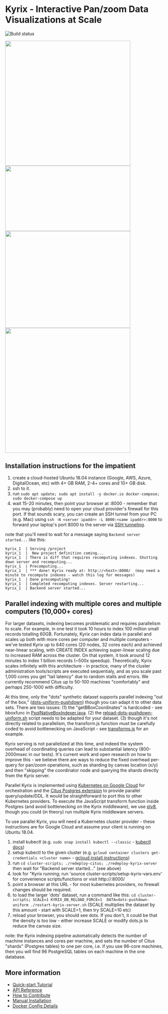 
# Kyrix - Interactive Pan/zoom Data Visualizations at Scale

![Build status](https://travis-ci.org/tracyhenry/Kyrix.svg?branch=master)

<p float="left">
  <img src="https://github.com/tracyhenry/Kyrix/blob/master/img/usmap_demo.gif" width="400" />
  <img src="https://github.com/tracyhenry/Kyrix/blob/master/img/forest_demo.gif" width="400" height="209.33"/>
  <img src="https://github.com/tracyhenry/Kyrix/blob/master/img/nba_demo.gif" width="400" height="309.33" />
  <img src="https://github.com/tracyhenry/Kyrix/blob/master/img/flare_demo.gif" width="400"/>
</p>

## Installation instructions for the impatient

1. create a cloud-hosted Ubuntu 18.04 instance (Google, AWS, Azure, DigitalOcean, etc) with 4+ GB RAM, 2-4+ cores and 10+ GB disk.
2. ssh to it.
3. run `sudo apt update; sudo apt install -y docker.io docker-compose; sudo docker-compose up`
4. wait 15-20 minutes, then point your browser at <ip address>:8000 - remember that you may (probably) need to open your cloud provider's firewall for this port. If that sounds scary, you can create an SSH tunnel from your PC (e.g. Mac) using `ssh -N <server ipaddr> -L 8000:<same ipaddr>:8000` to forward your laptop's port 8000 to the server via [SSH tunneling](https://www.tecmint.com/create-ssh-tunneling-port-forwarding-in-linux/).

note that you'll need to wait for a message saying `Backend server started...` like this:
```
kyrix_1  | Serving /project
kyrix_1  |  New project definition coming...
kyrix_1  | There is diff that requires recomputing indexes. Shutting down server and recomputing...
kyrix_1  | Precomputing...
kyrix_1  | *** done! Kyrix ready at: http://<host>:8000/  (may need a minute to recompute indexes - watch this log for messages)
kyrix_1  | Done precomputing!
kyrix_1  | Completed recomputing indexes. Server restarting...
kyrix_1  | Backend server started...
```

## Parallel indexing with multiple cores and multiple computers (10,000+ cores)

For larger datasets, indexing becomes problematic and requires parallelism to scale. For example, in one test it took 10 hours to index 100 million small records totalling 60GB. Fortunately, Kyrix can index data in parallel and scales up both with more cores per computer and multiple computers - we've tested Kyrix up to 640 cores (20 nodes, 32 cores each) and achieved near-linear scaling, with CREATE INDEX achieving super-linear scaling due to increased RAM across the cluster. On that system, it took around 12 minutes to index 1 billion records (~500x speedup). Theoretically, Kyrix scales infinitely with this architecture - in practice, many of the cluster administration tools/scripts are executed sequentialy, and as you scale past 1,000 cores you get "tail latency" due to random stalls and errors. We currently recommend Citus up to 50-100 machines "comfortably" and perhaps 250-1000 with difficulty.

At this time, only the "dots" synthetic dataset supports parallel indexing "out of the box," ([dots-uniform-pushdown](/compiler/examples/dots-pushdown-uniform)) though you can adapt it to other data sets. There are two issues: (1) the "getBBoxCoordinates" is hardcoded - see bboxfunc in [PsqlNativeBoxIndexer.java](/back-end/src/main/java/index/PsqlNativeBoxIndexer.java). (2) the [reload-dots-pushdown-uniform.sh](/compiler/examples/dots-pushdown-uniform/reload-dots-pushdown-uniform.sh) script needs to be adapted for your dataset. (3) though it's not directly related to parallelism, the transform.js function must be carefully coded to avoid bottlenecking on JavaScript - see [transforms.js](https://github.com/tracyhenry/Kyrix/blob/distribute_citus/compiler/examples/dots-pushdown-uniform/transforms.js) for an example.

Kyrix serving is not parallelized at this time, and indeed the system overhead of coordinating queries can lead to substantial latency (800-2000msec in our tests). It's current work and open research on how to improve this - we believe there are ways to reduce the fixed overhead per-query for pan/zoom operations, such as sharding by canvas location (x/y) and then "skipping" the coordinator node and querying the shards directly from the Kyrix server.

Parallel Kyrix is implemented using [Kubernetes on Google Cloud](https://cloud.google.com/kubernetes-engine/) for orchestration and the [Citus Postgres extension](https://citusdata.com) to provide parallel query/update/DDL. It would be straightforward to port this to other Kubernetes providers. To execute the JavaScript transform function inside Postgres (and avoid bottlenecking on the Kyrix middleware), we use [plv8](https://www.google.com/search?q=plv8), though you could (in theory) run multiple Kyrix middleware servers.

To use parallel Kyrix, you will need a Kubernetes cluster provider - these instructions are for Google Cloud and assume your client is running on Ubuntu 18.04.

1. install kubectl  (e.g. `sudo snap install kubectl --classic` - [kubectl docs](https://kubernetes.io/docs/tasks/tools/install-kubectl/))
2. setup kubectl to the given cluster (e.g. `gcloud container clusters get-credentials <cluster name>` - [gcloud install instructions](https://cloud.google.com/sdk/docs/downloads-apt-get))
3. run `cd cluster-scripts; ./redeploy-citus; ./redeploy-kyrix-server` then wait for "Backend server started..." (see above)
4. look for "Kyrix running; run 'source cluster-scripts/setup-kyrix-vars.env' for convenience scripts/functions or visit http://<ipaddr>:8000/
5. point a browser at this URL - for most kubernetes providers, no firewall changes should be required.
6. to load the larger 'dots' dataset, run a command like this: `cd cluster-scripts; SCALE=1 KYRIX_DB_RELOAD_FORCE=1  DATA=dots-pushdown-uniform ./restart-kyrix-server.sh`
(SCALE multiplies the dataset by this amount - start with SCALE=1, then try SCALE=10 etc)
7. reload your browser, you should see dots.  If you don't, it could be that the density is too low - either increase SCALE or modify dots.js to reduce the canvas size.

note: the Kyrix indexing pipeline automatically detects the number of machine instances and cores per machine, and sets the number of Citus "shards" (Postgres tables) to one per core, i.e. if you use 96-core machines, then you will find 96 PostgreSQL tables on each machine in the one database.


## More information
* [Quick-start Tutorial](https://github.com/tracyhenry/Kyrix/wiki/Tutorial)
* [API Reference](https://github.com/tracyhenry/Kyrix/wiki/API-Reference)
* [How to Contribute](https://github.com/tracyhenry/Kyrix/wiki/How-to-Contribute)
* [Manual Installation](https://github.com/tracyhenry/Kyrix/wiki/Installation-Details)
* [Docker Config Details](https://github.com/tracyhenry/Kyrix/wiki/Docker-Config-Details)
